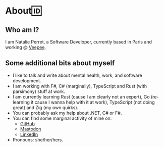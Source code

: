 # About🆔 

## Who am I?

I am Natalie Perret, a Software Developer, currently based in Paris and working @ [Veepee](https://www.veepee.com). 

## Some additional bits about myself

- I like to talk and write about mental health, work, and software development.
- I am working with F#, C# (marginally), TypeScript and Rust (with parsimony) stuff at work.
- I am currently learning Rust (cause I am clearly not an expert), Go (re-learning it cause I wanna help with it at work), TypeScript (not doing great) and Zig (my own quirks).
- You can probably ask my help about .NET, C# or F#.
- You can find some marginal activity of mine on:
  - [GitHub](https://github.com/natalie-o-perret)
  - [Mastodon](https://mastodon.social/@natalie_perret)
  - [LinkedIn](https://www.linkedin.com/in/natalie-perret)
- Pronouns: she/her/hers.

